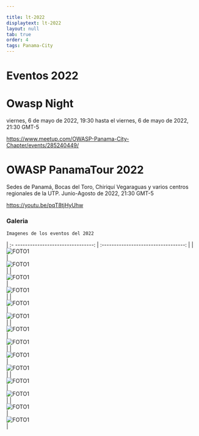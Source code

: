 ```yaml
---

title: lt-2022
displaytext: lt-2022
layout: null
tab: true
order: 4
tags: Panama-City
---
```


# Eventos 2022


# Owasp Night 
viernes, 6 de mayo de 2022, 19:30 hasta el viernes, 6 de mayo de 2022, 21:30 GMT-5 

https://www.meetup.com/OWASP-Panama-City-Chapter/events/285240449/

# OWASP PanamaTour 2022
Sedes de Panamá, Bocas del Toro, Chiriquí Vegaraguas y varios centros regionales de la UTP.  Junio-Agosto de 2022, 21:30 GMT-5 

https://youtu.be/pqT8tjHyUhw



### Galeria
```
Imagenes de los eventos del 2022
```

| :- --------------------------------:  | :----------------------------------:   |
| ![FOTO1](/www-chapter-panama-city/assets/images2022/2022.1.jfif)  | ![FOTO1](/www-chapter-panama-city/assets/images2022/2022.1.jfif)   |
| ![FOTO1](/www-chapter-panama-city/assets/images2022/2022.2.jfif)  | ![FOTO1](/www-chapter-panama-city/assets/images2022/2022.2.jfif)   |
| ![FOTO1](/www-chapter-panama-city/assets/images2022/2022.3.jfif)  | ![FOTO1](/www-chapter-panama-city/assets/images2022/2022.3.jfif)   |
| ![FOTO1](/www-chapter-panama-city/assets/images2022/2022.4.jfif)  | ![FOTO1](/www-chapter-panama-city/assets/images2022/2022.4.jfif)   |
| ![FOTO1](/www-chapter-panama-city/assets/images2022/2022.5.jfif)  | ![FOTO1](/www-chapter-panama-city/assets/images2022/2022.5.jfif)   |
| ![FOTO1](/www-chapter-panama-city/assets/images2022/2022.6.jfif)  | ![FOTO1](/www-chapter-panama-city/assets/images2022/2022.6.jfif)   |
| ![FOTO1](/www-chapter-panama-city/assets/images2022/2022.7.jfif)  | ![FOTO1](/www-chapter-panama-city/assets/images2022/2022.7.jfif)   |

<style>
img[alt="FOTO1"] { 
  max-width:  400px; 
  display: block;
}
</style> 